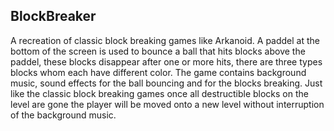 ## BlockBreaker
A recreation of classic block breaking games like Arkanoid. A paddel at the bottom of the screen is used
to bounce a ball that hits blocks above the paddel, these blocks disappear after one or more hits, there are three types
blocks whom each have different color. The game contains background music, sound effects for the ball bouncing and for the 
blocks breaking. Just like the classic block breaking games once all destructible blocks on the level are gone the player
will be moved onto a new level without interruption of the background music.

